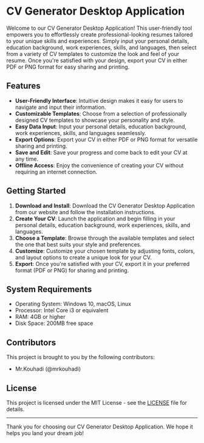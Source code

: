 # CV Generator Desktop Application

Welcome to our CV Generator Desktop Application! This user-friendly tool empowers you to effortlessly create professional-looking resumes tailored to your unique skills and experiences. Simply input your personal details, education background, work experiences, skills, and languages, then select from a variety of CV templates to customize the look and feel of your resume. Once you're satisfied with your design, export your CV in either PDF or PNG format for easy sharing and printing.

## Features

- **User-Friendly Interface**: Intuitive design makes it easy for users to navigate and input their information.
- **Customizable Templates**: Choose from a selection of professionally designed CV templates to showcase your personality and style.
- **Easy Data Input**: Input your personal details, education background, work experiences, skills, and languages seamlessly.
- **Export Options**: Export your CV in either PDF or PNG format for versatile sharing and printing.
- **Save and Edit**: Save your progress and come back to edit your CV at any time.
- **Offline Access**: Enjoy the convenience of creating your CV without requiring an internet connection.

## Getting Started

1. **Download and Install**: Download the CV Generator Desktop Application from our website and follow the installation instructions.
2. **Create Your CV**: Launch the application and begin filling in your personal details, education background, work experiences, skills, and languages.
3. **Choose a Template**: Browse through the available templates and select the one that best suits your style and preferences.
4. **Customize**: Customize your chosen template by adjusting fonts, colors, and layout options to create a unique look for your CV.
5. **Export**: Once you're satisfied with your CV, export it in your preferred format (PDF or PNG) for sharing and printing.

## System Requirements

- Operating System: Windows 10, macOS, Linux
- Processor: Intel Core i3 or equivalent
- RAM: 4GB or higher
- Disk Space: 200MB free space

## Contributors

This project is brought to you by the following contributors:

- Mr.Kouhadi (@mrkouhadi)

## License

This project is licensed under the MIT License - see the [LICENSE](LICENSE) file for details.

---

Thank you for choosing our CV Generator Desktop Application. We hope it helps you land your dream job!
